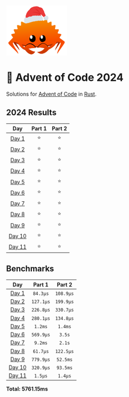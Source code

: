<img src="./.assets/christmas_ferris.png" width="164">

# 🎄 Advent of Code 2024

Solutions for [Advent of Code](https://adventofcode.com/) in [Rust](https://www.rust-lang.org/).

<!--- advent_readme_stars table --->
## 2024 Results

| Day | Part 1 | Part 2 |
| :---: | :---: | :---: |
| [Day 1](https://adventofcode.com/2024/day/1) | ⭐ | ⭐ |
| [Day 2](https://adventofcode.com/2024/day/2) | ⭐ | ⭐ |
| [Day 3](https://adventofcode.com/2024/day/3) | ⭐ | ⭐ |
| [Day 4](https://adventofcode.com/2024/day/4) | ⭐ | ⭐ |
| [Day 5](https://adventofcode.com/2024/day/5) | ⭐ | ⭐ |
| [Day 6](https://adventofcode.com/2024/day/6) | ⭐ | ⭐ |
| [Day 7](https://adventofcode.com/2024/day/7) | ⭐ | ⭐ |
| [Day 8](https://adventofcode.com/2024/day/8) | ⭐ | ⭐ |
| [Day 9](https://adventofcode.com/2024/day/9) | ⭐ | ⭐ |
| [Day 10](https://adventofcode.com/2024/day/10) | ⭐ | ⭐ |
| [Day 11](https://adventofcode.com/2024/day/11) | ⭐ | ⭐ |
<!--- advent_readme_stars table --->

<!--- benchmarking table --->
## Benchmarks

| Day | Part 1 | Part 2 |
| :---: | :---: | :---:  |
| [Day 1](./src/bin/01.rs) | `84.3µs` | `108.9µs` |
| [Day 2](./src/bin/02.rs) | `127.1µs` | `199.9µs` |
| [Day 3](./src/bin/03.rs) | `226.8µs` | `330.7µs` |
| [Day 4](./src/bin/04.rs) | `280.1µs` | `134.8µs` |
| [Day 5](./src/bin/05.rs) | `1.2ms` | `1.4ms` |
| [Day 6](./src/bin/06.rs) | `569.9µs` | `3.5s` |
| [Day 7](./src/bin/07.rs) | `9.2ms` | `2.1s` |
| [Day 8](./src/bin/08.rs) | `61.7µs` | `122.5µs` |
| [Day 9](./src/bin/09.rs) | `779.9µs` | `52.5ms` |
| [Day 10](./src/bin/10.rs) | `320.9µs` | `93.5ms` |
| [Day 11](./src/bin/11.rs) | `1.5µs` | `1.4µs` |

**Total: 5761.15ms**
<!--- benchmarking table --->
